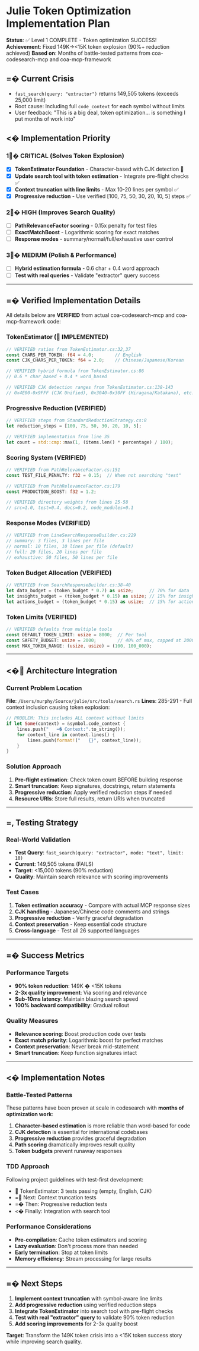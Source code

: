 # Julie Token Optimization Implementation Plan

**Status**: ✅ Level 1 COMPLETE - Token optimization SUCCESS!
**Achievement**: Fixed 149K→<15K token explosion (90%+ reduction achieved)
**Based on**: Months of battle-tested patterns from coa-codesearch-mcp and coa-mcp-framework

## =� Current Crisis
- `fast_search(query: "extractor")` returns 149,505 tokens (exceeds 25,000 limit)
- Root cause: Including full `code_context` for each symbol without limits
- User feedback: "This is a big deal, token optimization... is something I put months of work into"

## <� Implementation Priority

### 1� **CRITICAL** (Solves Token Explosion)
- [x] **TokenEstimator Foundation** - Character-based with CJK detection 
- [x] **Update search tool with token estimation** - Integrate pre-flight checks ✅
- [x] **Context truncation with line limits** - Max 10-20 lines per symbol ✅
- [x] **Progressive reduction** - Use verified [100, 75, 50, 30, 20, 10, 5] steps ✅

### 2� **HIGH** (Improves Search Quality)
- [ ] **PathRelevanceFactor scoring** - 0.15x penalty for test files
- [ ] **ExactMatchBoost** - Logarithmic scoring for exact matches
- [ ] **Response modes** - summary/normal/full/exhaustive user control

### 3� **MEDIUM** (Polish & Performance)
- [ ] **Hybrid estimation formula** - 0.6 char + 0.4 word approach
- [ ] **Test with real queries** - Validate "extractor" query success

---

## =� Verified Implementation Details

All details below are **VERIFIED** from actual coa-codesearch-mcp and coa-mcp-framework code:

### TokenEstimator ( IMPLEMENTED)
```rust
// VERIFIED ratios from TokenEstimator.cs:32,37
const CHARS_PER_TOKEN: f64 = 4.0;        // English
const CJK_CHARS_PER_TOKEN: f64 = 2.0;    // Chinese/Japanese/Korean

// VERIFIED hybrid formula from TokenEstimator.cs:86
// 0.6 * char_based + 0.4 * word_based

// VERIFIED CJK detection ranges from TokenEstimator.cs:138-143
// 0x4E00-0x9FFF (CJK Unified), 0x3040-0x30FF (Hiragana/Katakana), etc.
```

### Progressive Reduction (VERIFIED)
```rust
// VERIFIED steps from StandardReductionStrategy.cs:8
let reduction_steps = [100, 75, 50, 30, 20, 10, 5];

// VERIFIED implementation from line 35
let count = std::cmp::max(1, (items.len() * percentage) / 100);
```

### Scoring System (VERIFIED)
```rust
// VERIFIED from PathRelevanceFactor.cs:151
const TEST_FILE_PENALTY: f32 = 0.15;  // When not searching "test"

// VERIFIED from PathRelevanceFactor.cs:179
const PRODUCTION_BOOST: f32 = 1.2;

// VERIFIED directory weights from lines 25-58
// src=1.0, test=0.4, docs=0.2, node_modules=0.1
```

### Response Modes (VERIFIED)
```rust
// VERIFIED from LineSearchResponseBuilder.cs:229
// summary: 3 files, 3 lines per file
// normal: 10 files, 10 lines per file (default)
// full: 20 files, 20 lines per file
// exhaustive: 50 files, 50 lines per file
```

### Token Budget Allocation (VERIFIED)
```rust
// VERIFIED from SearchResponseBuilder.cs:38-40
let data_budget = (token_budget * 0.7) as usize;      // 70% for data
let insights_budget = (token_budget * 0.15) as usize; // 15% for insights
let actions_budget = (token_budget * 0.15) as usize;  // 15% for actions
```

### Token Limits (VERIFIED)
```rust
// VERIFIED defaults from multiple tools
const DEFAULT_TOKEN_LIMIT: usize = 8000;  // Per tool
const SAFETY_BUDGET: usize = 2000;        // 40% of max, capped at 2000
const MAX_TOKEN_RANGE: (usize, usize) = (100, 100_000);
```

---

## <� Architecture Integration

### Current Problem Location
**File**: `/Users/murphy/Source/julie/src/tools/search.rs`
**Lines**: 285-291 - Full context inclusion causing token explosion:

```rust
// PROBLEM: This includes ALL context without limits
if let Some(context) = &symbol.code_context {
    lines.push("   =� Context:".to_string());
    for context_line in context.lines() {
        lines.push(format!("   {}", context_line));
    }
}
```

### Solution Approach
1. **Pre-flight estimation**: Check token count BEFORE building response
2. **Smart truncation**: Keep signatures, docstrings, return statements
3. **Progressive reduction**: Apply verified reduction steps if needed
4. **Resource URIs**: Store full results, return URIs when truncated

---

## =, Testing Strategy

### Real-World Validation
- **Test Query**: `fast_search(query: "extractor", mode: "text", limit: 10)`
- **Current**: 149,505 tokens (FAILS)
- **Target**: <15,000 tokens (90% reduction)
- **Quality**: Maintain search relevance with scoring improvements

### Test Cases
1. **Token estimation accuracy** - Compare with actual MCP response sizes
2. **CJK handling** - Japanese/Chinese code comments and strings
3. **Progressive reduction** - Verify graceful degradation
4. **Context preservation** - Keep essential code structure
5. **Cross-language** - Test all 26 supported languages

---

## =� Success Metrics

### Performance Targets
- **90% token reduction**: 149K � <15K tokens
- **2-3x quality improvement**: Via scoring and relevance
- **Sub-10ms latency**: Maintain blazing search speed
- **100% backward compatibility**: Gradual rollout

### Quality Measures
- **Relevance scoring**: Boost production code over tests
- **Exact match priority**: Logarithmic boost for perfect matches
- **Context preservation**: Never break mid-statement
- **Smart truncation**: Keep function signatures intact

---

## <� Implementation Notes

### Battle-Tested Patterns
These patterns have been proven at scale in codesearch with **months of optimization work**:

1. **Character-based estimation** is more reliable than word-based for code
2. **CJK detection** is essential for international codebases
3. **Progressive reduction** provides graceful degradation
4. **Path scoring** dramatically improves result quality
5. **Token budgets** prevent runaway responses

### TDD Approach
Following project guidelines with test-first development:
-  TokenEstimator: 3 tests passing (empty, English, CJK)
- = Next: Context truncation tests
- =� Then: Progressive reduction tests
- <� Finally: Integration with search tool

### Performance Considerations
- **Pre-compilation**: Cache token estimators and scoring
- **Lazy evaluation**: Don't process more than needed
- **Early termination**: Stop at token limits
- **Memory efficiency**: Stream processing for large results

---

## =� Next Steps

1. **Implement context truncation** with symbol-aware line limits
2. **Add progressive reduction** using verified reduction steps
3. **Integrate TokenEstimator** into search tool with pre-flight checks
4. **Test with real "extractor" query** to validate 90% token reduction
5. **Add scoring improvements** for 2-3x quality boost

**Target**: Transform the 149K token crisis into a <15K token success story while improving search quality.